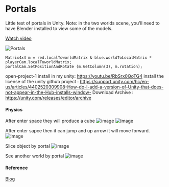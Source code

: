 # Portals

Little test of portals in Unity.
Note: in the two worlds scene, you'll need to have Blender installed to view some of the models.

[Watch video](https://www.youtube.com/watch?v=cWpFZbjtSQg)

![Portals](https://raw.githubusercontent.com/SebLague/Images/master/Portals.png)

```
Matrix4x4 m = red.localToworldMatrix & blue.worldToLocalMatrix * playerCam.localToworldMatrix;
portalCam.SetPositionAndRotate (m.GetColumn(3), m.rotation);
```
open-project-1
install in my unity: https://youtu.be/RbSrx0QoTG4
install the license of the unity github project : https://support.unity.com/hc/en-us/articles/4402520309908-How-do-I-add-a-version-of-Unity-that-does-not-appear-in-the-Hub-installs-window-
Download Archive : https://unity.com/releases/editor/archive

#### Physics
After enter space they will produce a cube
![image](https://user-images.githubusercontent.com/90430653/211163642-9e4fb8fb-02a6-42f8-ad7d-37b8acee9ca7.png)
![image](https://user-images.githubusercontent.com/90430653/211163663-d589de1c-1d7c-479c-9a1c-b144a0a132fa.png)

After enter sapce then it can jump and up arrow it will move forward.
![image](https://user-images.githubusercontent.com/90430653/211163906-d524c6cb-99aa-4fbe-8b15-e41bef2c59fe.png)

Slice object by portal
![image](https://user-images.githubusercontent.com/90430653/211163931-4e6261dd-4969-4876-8002-b95c2d2bca2e.png)

See another world by portal
![image](https://user-images.githubusercontent.com/90430653/211163970-304749f5-d403-40f1-8e29-c8d94e65791a.png)

#### Reference
[Blog](http://tomhulton.blogspot.com/2015/08/portal-rendering-with-offscreen-render.html)
